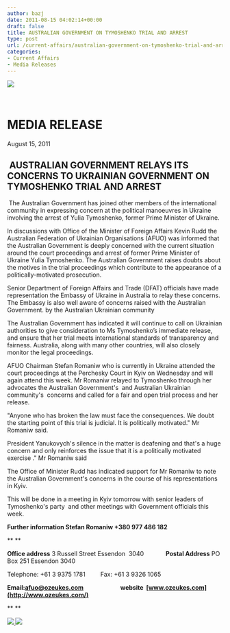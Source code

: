```yaml
---
author: bazj
date: 2011-08-15 04:02:14+00:00
draft: false
title: AUSTRALIAN GOVERNMENT ON TYMOSHENKO TRIAL AND ARREST
type: post
url: /current-affairs/australian-government-on-tymoshenko-trial-and-arrest/
categories:
- Current Affairs
- Media Releases
---
```


[![](http://www.ozeukes.com/wp-content/uploads/2011/08/zCYOA-Web-letterhead-color-600-pxls4.jpg)
](http://www.ozeukes.com/wp-content/uploads/2011/08/zCYOA-Web-letterhead-color-600-pxls4.jpg)


 








# MEDIA RELEASE





August 15, 2011


##  AUSTRALIAN GOVERNMENT RELAYS ITS CONCERNS TO UKRAINIAN GOVERNMENT ON TYMOSHENKO TRIAL AND ARREST


 The Australian Government has joined other members of the international community in expressing concern at the political manoeuvres in Ukraine involving the arrest of Yulia Tymoshenko, former Prime Minister of Ukraine.

In discussions with Office of the Minister of Foreign Affairs Kevin Rudd the Australian Federation of Ukrainian Organisations (AFUO) was informed that the Australian Government is deeply concerned with the current situation around the court proceedings and arrest of former Prime Minister of Ukraine Yulia Tymoshenko. The Australian Government raises doubts about the motives in the trial proceedings which contribute to the appearance of a politically-motivated prosecution.

Senior Department of Foreign Affairs and Trade (DFAT) officials have made representation the Embassy of Ukraine in Australia to relay these concerns. The Embassy is also well aware of concerns raised with the Australian Government. by the Australian Ukrainian community

The Australian Government has indicated it will continue to call on Ukrainian authorities to give consideration to Ms Tymoshenko’s immediate release, and ensure that her trial meets international standards of transparency and fairness. Australia, along with many other countries, will also closely monitor the legal proceedings.

AFUO Chairman Stefan Romaniw who is currently in Ukraine attended the court proceedings at the Perchesky Court in Kyiv on Wednesday and will again attend this week. Mr Romaniw relayed to Tymoshenko through her advocates the Australian Government's  and Australian Ukrainian   community's  concerns and called for a fair and open trial process and her release.

"Anyone who has broken the law must face the consequences. We doubt the starting point of this trial is judicial. It is politically motivated." Mr Romaniw said.

President Yanukovych's silence in the matter is deafening and that's a huge concern and only reinforces the issue that it is a politically motivated exercise ." Mr Romaniw said

The Office of Minister Rudd has indicated support for Mr Romaniw to note the Australian Government's concerns in the course of his representations in Kyiv.

This will be done in a meeting in Kyiv tomorrow with senior leaders of Tymoshenko's party  and other meetings with Government officials this week.


**Further information Stefan Romaniw +380 977 486 182**




** **





**Office address** 3 Russell Street Essendon  3040             **Postal Address** PO Box 251 Essendon 3040




Telephone: +61 3 9375 1781         Fax: +61 3 9326 1065





**Email:afuo@ozeukes.com                          website  [www.ozeukes.com](http://www.ozeukes.com/)**




** **




**[![](http://www.ozeukes.com/wp-content/uploads/2011/08/mnk-045-72pxls.jpg)
](http://www.ozeukes.com/wp-content/uploads/2011/08/mnk-045-72pxls.jpg)[![](http://www.ozeukes.com/wp-content/uploads/2011/08/mnk-048-72pxls.jpg)
](http://www.ozeukes.com/wp-content/uploads/2011/08/mnk-048-72pxls.jpg)**
